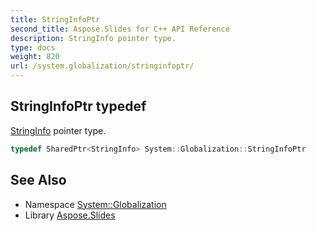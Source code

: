 ```yaml
---
title: StringInfoPtr
second_title: Aspose.Slides for C++ API Reference
description: StringInfo pointer type.
type: docs
weight: 820
url: /system.globalization/stringinfoptr/
---
```

## StringInfoPtr typedef


[StringInfo](../stringinfo/) pointer type.

```cpp
typedef SharedPtr<StringInfo> System::Globalization::StringInfoPtr
```

## See Also

* Namespace [System::Globalization](../)
* Library [Aspose.Slides](../../)